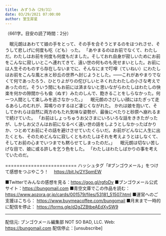 ```yaml
---
title: みずうみ（29/31）
date: 03/29/2021 07:00:00
author: 室生犀星
---
```


（661字。目安の読了時間：2分）

　眠元朗はあわてて娘の手をとって、その手を合そうとするのをほつれさせ、そうして悲しげに何度も吃（ども）った。
「あやまるのはお前でなくて、わたしだ。わたしはお前を何度も何度もだました。そしておれ自身が寂しいためにお前をこんなに寂しいとこへ連れてきて、遠い世の何ものも見せまいとした。お前には人生そのものすら存在しないまでに、そんなにまで叮嚀（ていねい）にわたしはお前をこんな風と水と砂丘の世界へ封じようとした。――これがあやまりでなくて何であったろう、ひとりよがりの佗びしいヒネくれたわたしの小さな考えであったのだ。そういう間にもお前には済まないと思いながらわたしはわたしの快楽を何かの隙間からも偸（ぬす）みたのしんで、飽きることをしらなかった。何一つ人間として楽しみを逃さなかった。」
　眠元朗のさびしい顔にはたぎって走るあらしのむれが、耳鳴りのするほど凄じくながれた。
かれは娘を抱いて、そしてかれらは自然に両方のもたれ気味な姿勢が、最後にぺたりと砂原へ崩れるまで続けていた。
「お前はしょっちゅうお父さまにいろいろな話をききたがったが、しかしお父さんはお前になるべく遠い世の話をしようとしなかったばかりか、つとめてお前にその話を避けさせていたくらいだ。お前がどんなに人生に出たくとも、そのためどんなに寂しくともわたしはそれを考えようとはしなくて、そしてお前の心までいつまでも黙らせてしまったのだ。」
　眠元朗は切ない苦しげな目で、娘に或る許しを乞う色をした。
「わたしはわたしばかりの事を考えていたのだ。

=========================
ハッシュタグ「#ブンゴウメール」をつけて感想をつぶやこう！　
https://bit.ly/2YSpmEW

■Twitterでみんなの感想を見る：https://goo.gl/rgfoDv
■ブンゴウメール公式サイト：https://bungomail.com
■青空文庫でこの作品を読む：https://www.aozora.gr.jp/cards/001579/files/53181_51507.html
■運営へのご支援はこちら： https://www.buymeacoffee.com/bungomail
■月末まで一時的に配信を停止： https://forms.gle/d2gZZBtbeAEdXySW9

-------
配信元: ブンゴウメール編集部
NOT SO BAD, LLC.
Web: https://bungomail.com
配信停止：[unsubscribe]

